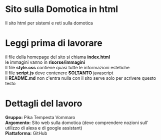 # Sito sulla Domotica in html
Il sito html per sistemi e reti sulla domotica
# Leggi prima di lavorare
il file della homepage del sito si chiama <b>index.html</b><br>
le immagini vanno in <b>risorse/immagini</b><br>
Il file <b>style.css</b> contiene quasi tutte le informazioni estetiche<br>
Il file <b>script.js</b> deve contenere <b>SOLTANTO</b> javascript<br>
Il <b>README.md</b> non c'entra nulla con il sito serve solo per scrivere questo testo<br>
# Dettagli del lavoro
<b>Gruppo:</b> Pika Tempesta Vommaro<br>
<b>Argomento:</b> Sito web sulla domotica (deve comprendere nozioni sull' utilizzo di alexa e di google assistant)<br>
<b>Piattaforma:</b> GitHub<br>



